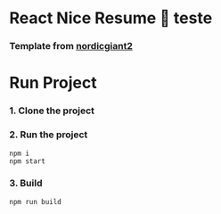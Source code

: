 # React Nice Resume :page_with_curl: teste

### Template from [nordicgiant2](https://github.com/nordicgiant2/react-nice-resume)

# Run Project

### 1. Clone the project

### 2. Run the project

```shell
npm i
npm start
```

### 3. Build

```shell
npm run build
```
